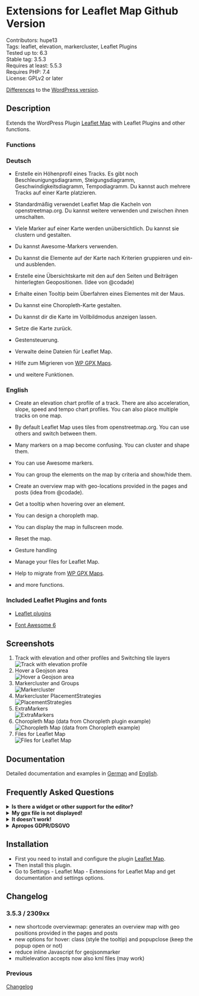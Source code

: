# Extensions for Leaflet Map Github Version

Contributors: hupe13    
Tags: leaflet, elevation, markercluster, Leaflet Plugins   
Tested up to: 6.3  
Stable tag: 3.5.3  
Requires at least: 5.5.3     
Requires PHP: 7.4     
License: GPLv2 or later  

[Differences](changes.md) to the <a href="https://wordpress.org/plugins/extensions-leaflet-map/">WordPress version</a>.

## Description

Extends the WordPress Plugin <a href="https://wordpress.org/plugins/leaflet-map/">Leaflet Map</a> with Leaflet Plugins and other functions.

### Functions

### Deutsch

* Erstelle ein Höhenprofil eines Tracks. Es gibt noch Beschleunigungsdiagramm, Steigungsdiagramm, Geschwindigkeitsdiagramm, Tempodiagramm. Du kannst auch mehrere Tracks auf einer Karte platzieren.

* Standardmäßig verwendet Leaflet Map die Kacheln von openstreetmap.org. Du kannst weitere verwenden und zwischen ihnen umschalten.

* Viele Marker auf einer Karte werden unübersichtlich. Du kannst sie clustern und gestalten.

* Du kannst Awesome-Markers verwenden.

* Du kannst die Elemente auf der Karte nach Kriterien gruppieren und ein- und ausblenden.

* Erstelle eine Übersichtskarte mit den auf den Seiten und Beiträgen hinterlegten Geopositionen. (Idee von @codade)

* Erhalte einen Tooltip beim Überfahren eines Elementes mit der Maus.

* Du kannst eine Choropleth-Karte gestalten.

* Du kannst dir die Karte im Vollbildmodus anzeigen lassen.

* Setze die Karte zurück.

* Gestensteuerung.

* Verwalte deine Dateien für Leaflet Map.

* Hilfe zum Migrieren von [WP GPX Maps](https://wordpress.org/plugins/wp-gpx-maps/).

* und weitere Funktionen.

### English

* Create an elevation chart profile of a track. There are also acceleration, slope, speed and tempo chart profiles. You can also place multiple tracks on one map.

* By default Leaflet Map uses tiles from openstreetmap.org. You can use others and switch between them.

* Many markers on a map become confusing. You can cluster and shape them.

* You can use Awesome markers.

* You can group the elements on the map by criteria and show/hide them.

* Create an overview map with geo-locations provided in the pages and posts (idea from @codade).

* Get a tooltip when hovering over an element.

* You can design a choropleth map.

* You can display the map in fullscreen mode.

* Reset the map.

* Gesture handling

* Manage your files for Leaflet Map.

* Help to migrate from [WP GPX Maps](https://wordpress.org/plugins/wp-gpx-maps/).

* and more functions.

### Included Leaflet Plugins and fonts

* [Leaflet plugins](https://github.com/hupe13/extensions-leaflet-map-github/tree/main/leaflet-plugins/readme.md)

* [Font Awesome 6](https://fontawesome.com/download)

## Screenshots

1. Track with elevation and other profiles and Switching tile layers<br>![Track with elevation profile](.wordpress-org/screenshot-1.png)
2. Hover a Geojson area <br>![Hover a Geojson area](.wordpress-org/screenshot-2.png)
3. Markercluster and Groups <br>![Markercluster](.wordpress-org/screenshot-3.png)
4. Markercluster PlacementStrategies <br>![PlacementStrategies](.wordpress-org/screenshot-4.png)
5. ExtraMarkers <br>![ExtraMarkers](.wordpress-org/screenshot-5.png)
6. Choropleth Map (data from Choropleth plugin example) <br>![Choropleth Map (data from Choropleth example)](.wordpress-org/screenshot-6.png)
7. Files for Leaflet Map <br>![Files for Leaflet Map](.wordpress-org/screenshot-7.png)

## Documentation

Detailed documentation and examples in <a href="https://leafext.de/">German</a> and <a href="https://leafext.de/en/">English</a>.

## Frequently Asked Questions

<p>
<details>
<summary>
<b>Is there a widget or other support for the editor?</b>
</summary>

* Unfortunately both plugins - Leaflet Map and Extensions for Leaflet Map - only work with shortcodes.
* If you have any questions please ask in the [forum](https://wordpress.org/support/plugin/extensions-leaflet-map/).
</details>

<details>
<summary>
<b>My gpx file is not displayed!</b>
</summary>

* Is the URL correct?
* Does the webserver return the correct mime type (application/gpx+xml)?
Put in your `.htaccess`:
```
AddType application/gpx+xml gpx
RewriteRule .*\.gpx$ - [L,T=application/gpx+xml]
```
</details>

<details>
<summary>
<b>It doesn't work!</b>
</summary>

* Are you using any caching plugin? Try to exclude the js files of both plugins from caching.
* Are you using any plugin to comply with the GDPR/DSGVO? There might be a problem with that.
* Please ask in the [forum](https://wordpress.org/support/plugin/extensions-leaflet-map/)!
</details>

<details>
<summary>
<b>Apropos GDPR/DSGVO</b>
</summary>

* If you need a plugin for this try [DSGVO/GDPR Snippet for Extensions for Leaflet Map](https://github.com/hupe13/extensions-leaflet-map-dsgvo).
* If you use [Complianz | GDPR/CCPA Cookie Consent](https://wordpress.org/plugins/complianz-gdpr/) see [here](https://complianz.io/leaflet-maps/).
</details>
</p>

## Installation

* First you need to install and configure the plugin <a href="https://wordpress.org/plugins/leaflet-map/">Leaflet Map</a>.
* Then install this plugin.
* Go to Settings - Leaflet Map - Extensions for Leaflet Map and get documentation and settings options.

## Changelog

### 3.5.3 / 2309xx

* new shortcode overviewmap: generates an overview map with geo positions provided in the pages and posts
* new options for hover: class (style the tooltip) and popupclose (keep the popup open or not)
* reduce inline Javascript for geojsonmarker
* multielevation accepts now also kml files (may work)

### Previous

[Changelog](CHANGELOG.md)
